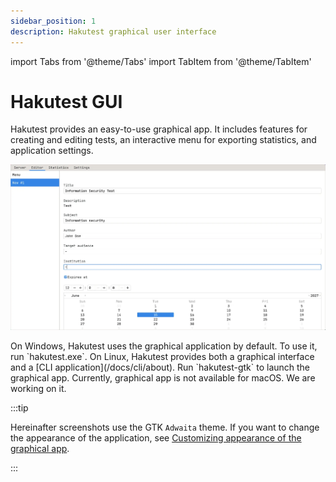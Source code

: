 ```yaml
---
sidebar_position: 1
description: Hakutest graphical user interface
---
```


import Tabs from '@theme/Tabs'
import TabItem from '@theme/TabItem'

# Hakutest GUI

Hakutest provides an easy-to-use graphical app. It includes features for
creating and editing tests, an interactive menu for exporting statistics, and
application settings.

![Hakutest graphical app](./img/hakutest-gtk.webp)

<Tabs>
    <TabItem value="windows" label="Windows" default>
        On Windows, Hakutest uses the graphical application by default. To use
        it, run `hakutest.exe`.
    </TabItem>
    <TabItem value="linux" label="Linux">
        On Linux, Hakutest provides both a graphical interface and a
        [CLI application](/docs/cli/about). Run `hakutest-gtk` to launch the
        graphical app.
    </TabItem>
    <TabItem value="macos" label="macOS">
        Currently, graphical app is not available for macOS. We are working on
        it.
    </TabItem>
</Tabs>

:::tip

Hereinafter screenshots use the GTK `Adwaita` theme. If you want to change the
appearance of the application, see [Customizing appearance of the graphical
app](/docs/advanced/appearance/gui).

:::
